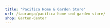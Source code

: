 ```yaml
---
title: "Pacifica Home & Garden Store"
url: /tauranga/pacifica-home-und-garden-store/
shop: Garten-Center
---
```

